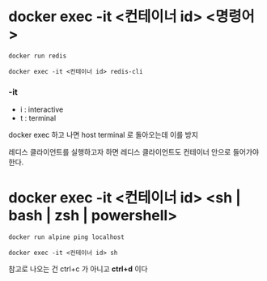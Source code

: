 # docker exec -it <컨테이너 id> <명령어>

```console
docker run redis
```
```console
docker exec -it <컨테이너 id> redis-cli
```
### -it
* i : interactive
* t : terminal

docker exec 하고 나면 host terminal 로 돌아오는데 이를 방지

레디스 클라이언트를 실행하고자 하면
레디스 클라이언트도 컨테이너 안으로 들어가야 한다.

# docker exec -it <컨테이너 id> <sh | bash | zsh | powershell>

```console
docker run alpine ping localhost 
```

```console
docker exec -it <컨테이너 id> sh
```

참고로 나오는 건 ctrl+c 가 아니고 **ctrl+d** 이다 
